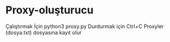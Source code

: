 # Proxy-oluşturucu
Çalıştırmak İçin
python3 proxy.py
Durdurmak için
Ctrl+C
Proxyler (dosya.txt) dosyasına kayıt olur

